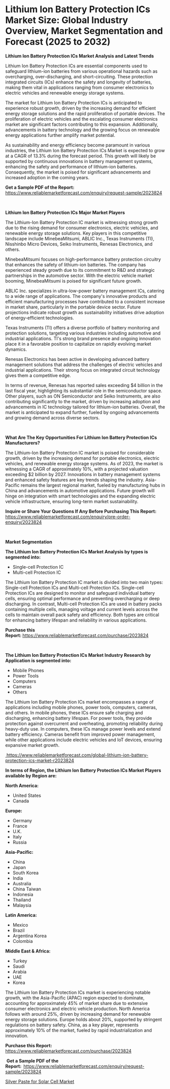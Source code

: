 <p><h1>Lithium Ion Battery Protection ICs Market Size: Global Industry Overview, Market Segmentation and Forecast (2025 to 2032)</h1></p><p><strong>Lithium Ion Battery Protection ICs Market Analysis and Latest Trends</strong></p>
<p><p>Lithium Ion Battery Protection ICs are essential components used to safeguard lithium-ion batteries from various operational hazards such as overcharging, over-discharging, and short-circuiting. These protection integrated circuits (ICs) enhance the safety and longevity of batteries, making them vital in applications ranging from consumer electronics to electric vehicles and renewable energy storage systems.</p><p>The market for Lithium Ion Battery Protection ICs is anticipated to experience robust growth, driven by the increasing demand for efficient energy storage solutions and the rapid proliferation of portable devices. The proliferation of electric vehicles and the escalating consumer electronics market are significant factors contributing to this expansion. Additionally, advancements in battery technology and the growing focus on renewable energy applications further amplify market potential.</p><p>As sustainability and energy efficiency become paramount in various industries, the Lithium Ion Battery Protection ICs Market is expected to grow at a CAGR of 13.3% during the forecast period. This growth will likely be supported by continuous innovations in battery management systems, enhancing the safety and performance of lithium-ion batteries. Consequently, the market is poised for significant advancements and increased adoption in the coming years.</p></p>
<p><strong>Get a Sample PDF of the Report:&nbsp;</strong> <a href="https://www.reliablemarketforecast.com/enquiry/request-sample/2023824?utm_campaign=2293&utm_medium=2&utm_source=Github&utm_content=ia&utm_term=11022025&utm_id=lithium-ion-battery-protection-ics">https://www.reliablemarketforecast.com/enquiry/request-sample/2023824</a></p>
<p>&nbsp;</p>
<p><strong>Lithium Ion Battery Protection ICs Major Market Players</strong></p>
<p><p>The Lithium-Ion Battery Protection IC market is witnessing strong growth due to the rising demand for consumer electronics, electric vehicles, and renewable energy storage solutions. Key players in this competitive landscape include MinebeaMitsumi, ABLIC Inc., Texas Instruments (TI), Nisshinbo Micro Devices, Seiko Instruments, Renesas Electronics, and others.</p><p>MinebeaMitsumi focuses on high-performance battery protection circuitry that enhances the safety of lithium-ion batteries. The company has experienced steady growth due to its commitment to R&D and strategic partnerships in the automotive sector. With the electric vehicle market booming, MinebeaMitsumi is poised for significant future growth.</p><p>ABLIC Inc. specializes in ultra-low-power battery management ICs, catering to a wide range of applications. The company's innovative products and efficient manufacturing processes have contributed to a consistent increase in market share, particularly in the portable device sector. Future projections indicate robust growth as sustainability initiatives drive adoption of energy-efficient technologies.</p><p>Texas Instruments (TI) offers a diverse portfolio of battery monitoring and protection solutions, targeting various industries including automotive and industrial applications. TI's strong brand presence and ongoing innovation place it in a favorable position to capitalize on rapidly evolving market dynamics.</p><p>Renesas Electronics has been active in developing advanced battery management solutions that address the challenges of electric vehicles and industrial applications. Their strong focus on integrated circuit technology gives them a competitive edge. </p><p>In terms of revenue, Renesas has reported sales exceeding $4 billion in the last fiscal year, highlighting its substantial role in the semiconductor space. Other players, such as ON Semiconductor and Seiko Instruments, are also contributing significantly to the market, driven by increasing adoption and advancements in IC technology tailored for lithium-ion batteries. Overall, the market is anticipated to expand further, fueled by ongoing advancements and growing demand across diverse sectors.</p></p>
<p>&nbsp;</p>
<p><strong>What Are The Key Opportunities For Lithium Ion Battery Protection ICs Manufacturers?</strong></p>
<p><p>The Lithium-Ion Battery Protection IC market is poised for considerable growth, driven by the increasing demand for portable electronics, electric vehicles, and renewable energy storage systems. As of 2023, the market is witnessing a CAGR of approximately 10%, with a projected valuation exceeding $2 billion by 2027. Innovations in battery management systems and enhanced safety features are key trends shaping the industry. Asia-Pacific remains the largest regional market, fueled by manufacturing hubs in China and advancements in automotive applications. Future growth will hinge on integration with smart technologies and the expanding electric vehicle infrastructure, ensuring long-term market sustainability.</p></p>
<p><strong>Inquire or Share Your Questions If Any Before Purchasing This Report:</strong> <a href="https://www.reliablemarketforecast.com/enquiry/pre-order-enquiry/2023824?utm_campaign=2293&utm_medium=2&utm_source=Github&utm_content=ia&utm_term=11022025&utm_id=lithium-ion-battery-protection-ics">https://www.reliablemarketforecast.com/enquiry/pre-order-enquiry/2023824</a></p>
<p>&nbsp;</p>
<p><strong>Market Segmentation</strong></p>
<p><strong>The Lithium Ion Battery Protection ICs Market Analysis by types is segmented into:</strong></p>
<p><ul><li>Single-cell Protection IC</li><li>Multi-cell Protection IC</li></ul></p>
<p><p>The Lithium Ion Battery Protection IC market is divided into two main types: Single-cell Protection ICs and Multi-cell Protection ICs. Single-cell Protection ICs are designed to monitor and safeguard individual battery cells, ensuring optimal performance and preventing overcharging or deep discharging. In contrast, Multi-cell Protection ICs are used in battery packs containing multiple cells, managing voltage and current levels across the cells to maintain overall pack safety and efficiency. Both types are critical for enhancing battery lifespan and reliability in various applications.</p></p>
<p><strong>Purchase this Report:&nbsp;</strong><a href="https://www.reliablemarketforecast.com/purchase/2023824?utm_campaign=2293&utm_medium=2&utm_source=Github&utm_content=ia&utm_term=11022025&utm_id=lithium-ion-battery-protection-ics">https://www.reliablemarketforecast.com/purchase/2023824</a></p>
<p>&nbsp;</p>
<p><strong>The Lithium Ion Battery Protection ICs Market Industry Research by Application is segmented into:</strong></p>
<p><ul><li>Mobile Phones</li><li>Power Tools</li><li>Computers</li><li>Cameras</li><li>Others</li></ul></p>
<p><p>The Lithium Ion Battery Protection ICs market encompasses a range of applications including mobile phones, power tools, computers, cameras, and others. In mobile phones, these ICs ensure safe charging and discharging, enhancing battery lifespan. For power tools, they provide protection against overcurrent and overheating, promoting reliability during heavy-duty use. In computers, these ICs manage power levels and extend battery efficiency. Cameras benefit from improved power management, while other applications include electric vehicles and IoT devices, ensuring expansive market growth.</p></p>
<p><a href="https://www.reliablemarketforecast.com/global-lithium-ion-battery-protection-ics-market-r2023824?utm_campaign=2293&utm_medium=2&utm_source=Github&utm_content=ia&utm_term=11022025&utm_id=lithium-ion-battery-protection-ics">&nbsp;https://www.reliablemarketforecast.com/global-lithium-ion-battery-protection-ics-market-r2023824</a></p>
<p><strong>In terms of Region, the Lithium Ion Battery Protection ICs Market Players available by Region are:</strong></p>
<p>
    <p> <strong> North America: </strong>
        <ul>
            <li>United States</li>
            <li>Canada</li>
        </ul>
        </p> 
    <p> <strong> Europe: </strong>
        <ul>
            <li>Germany</li>
            <li>France</li>
            <li>U.K.</li>
            <li>Italy</li>
            <li>Russia</li>
        </ul>
        </p> 
    <p> <strong> Asia-Pacific: </strong>
        <ul>
            <li>China</li>
            <li>Japan</li>
            <li>South Korea</li>
            <li>India</li>
            <li>Australia</li>
            <li>China Taiwan</li>
            <li>Indonesia</li>
            <li>Thailand</li>
            <li>Malaysia</li>
        </ul>
        </p> 
    <p> <strong> Latin America: </strong>
        <ul>
            <li>Mexico</li>
            <li>Brazil</li>
            <li>Argentina Korea</li>
            <li>Colombia</li>
        </ul>
        </p> 
    <p> <strong> Middle East & Africa: </strong>
        <ul>
            <li>Turkey</li>
            <li>Saudi</li>
            <li>Arabia</li>
            <li>UAE</li>
            <li>Korea</li>
        </ul>
    </p>
    </p>
<p><p>The Lithium Ion Battery Protection ICs market is experiencing notable growth, with the Asia-Pacific (APAC) region expected to dominate, accounting for approximately 45% of market share due to extensive consumer electronics and electric vehicle production. North America follows with around 25%, driven by increasing demand for renewable energy storage solutions. Europe holds about 20%, supported by stringent regulations on battery safety. China, as a key player, represents approximately 10% of the market, fueled by rapid industrialization and innovation.</p></p>
<p><strong>Purchase this Report: </strong><a href="https://www.reliablemarketforecast.com/purchase/2023824?utm_campaign=2293&utm_medium=2&utm_source=Github&utm_content=ia&utm_term=11022025&utm_id=lithium-ion-battery-protection-ics">https://www.reliablemarketforecast.com/purchase/2023824</a></p>
<p>&nbsp;<strong>Get a Sample PDF of the Report:&nbsp;&nbsp;</strong><a href="https://www.reliablemarketforecast.com/enquiry/request-sample/2023824?utm_campaign=2293&utm_medium=2&utm_source=Github&utm_content=ia&utm_term=11022025&utm_id=lithium-ion-battery-protection-ics">https://www.reliablemarketforecast.com/enquiry/request-sample/2023824</a></p>
<p><strong></strong></p>
<p><p><a href="https://github.com/bensemilia864/Market-Research-Report-List-1/blob/main/silver-paste-for-solar-cell-market.md?utm_campaign=2293&utm_medium=2&utm_source=Github&utm_content=ia&utm_term=11022025&utm_id=lithium-ion-battery-protection-ics">Silver Paste for Solar Cell Market</a></p></p>